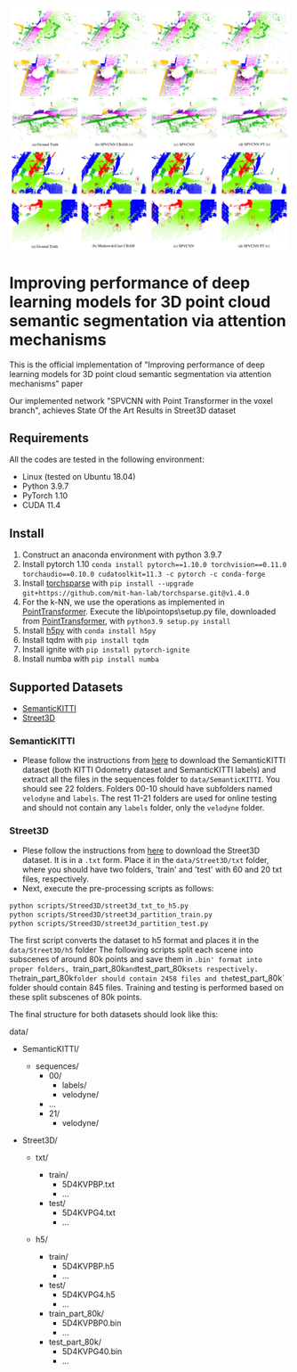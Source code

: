 ![](imgs/SemanticKITTI_viz.jpg)
![](imgs/Street3D_viz.jpg)

# Improving performance of deep learning models for 3D point cloud semantic segmentation via attention mechanisms
This is the official implementation of "Improving performance of deep learning models for 3D point cloud semantic segmentation via attention mechanisms" paper

Our implemented network "SPVCNN with Point Transformer in the voxel branch", achieves State Of the Art Results in Street3D dataset

## Requirements

All the codes are tested in the following environment:

- Linux (tested on Ubuntu 18.04)
- Python 3.9.7
- PyTorch 1.10
- CUDA 11.4



## Install 

1. Construct an anaconda environment with python 3.9.7
2. Install pytorch 1.10 `conda install pytorch==1.10.0 torchvision==0.11.0 torchaudio==0.10.0 cudatoolkit=11.3 -c pytorch -c conda-forge`
3. Install [torchsparse](https://github.com/mit-han-lab/torchsparse) with `pip install --upgrade git+https://github.com/mit-han-lab/torchsparse.git@v1.4.0`
4. For the k-NN, we use the operations as implemented in [PointTransformer](https://github.com/POSTECH-CVLab/point-transformer). Execute the lib\pointops\setup.py file, downloaded from [PointTransformer](https://github.com/POSTECH-CVLab/point-transformer),  with `python3.9 setup.py install` 
5. Install [h5py](https://docs.h5py.org/en/latest/build.html) with `conda install h5py`
6. Install tqdm with `pip install tqdm`
7. Install ignite with `pip install pytorch-ignite`
8. Install numba with `pip install numba`

## Supported Datasets
- [SemanticKITTI](http://www.semantic-kitti.org/dataset.html#download)
- [Street3D](https://kutao207.github.io/shrec2020)

### SemanticKITTI
- Please follow the instructions from [here](http://www.semantic-kitti.org/dataset.html#download) to download the SemanticKITTI dataset (both KITTI Odometry dataset and SemanticKITTI labels) and extract all the files in the sequences folder to `data/SemanticKITTI`. You should see 22 folders. Folders 00-10 should have subfolders named `velodyne` and `labels`. The rest 11-21 folders are used for online testing and should not contain any `labels` folder, only the `velodyne` folder.

### Street3D
- Plese follow the instructions from [here](https://kutao207.github.io/shrec2020) to download the Street3D dataset. It is in a `.txt` form. Place it in the `data/Street3D/txt` folder, where you should have two folders, 'train' and 'test' with 60 and 20 txt files, respectively.
- Next, execute the pre-processing scripts as follows:
 ```
 python scripts/Streed3D/street3d_txt_to_h5.py
 python scripts/Streed3D/street3d_partition_train.py
 python scripts/Streed3D/street3d_partition_test.py
 
 ```
 The first script converts the dataset to h5 format and places it in the `data/Street3D/h5` folder
 The following scripts split each scene into subscenes of around 80k points and save them in `.bin' format into proper folders, `train_part_80k` and `test_part_80k` sets respectively. The `train_part_80k` folder should contain 2458 files and the `test_part_80k` folder should contain 845 files. Training and testing is performed based on these split subscenes of 80k points. 
 
 The final structure for both datasets should look like this:
 
 data/
 - SemanticKITTI/
   - sequences/
     - 00/
       - labels/
       - velodyne/
     - ...
     - 21/
       - velodyne/
       
 - Street3D/
   - txt/
     - train/
       - 5D4KVPBP.txt
       - ...
     - test/
       - 5D4KVPG4.txt
       - ...
    
   - h5/
     - train/
       - 5D4KVPBP.h5
       - ...
     - test/
       - 5D4KVPG4.h5
       - ...
     - train_part_80k/
       - 5D4KVPBP0.bin
       - ...
     - test_part_80k/
       - 5D4KVPG40.bin
       - ...
       
       




